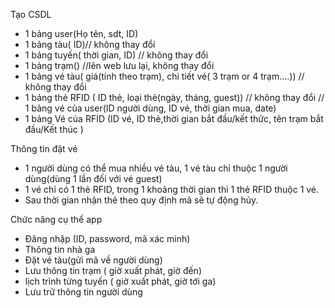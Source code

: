 Tạo CSDL
- 1 bảng user(Họ tên, sdt, ID)
- 1 bảng tàu( ID)// không thay đổi
- 1 bảng tuyến( thời gian, ID)    // không thay đổi
- 1 bảng trạm()                   //lên web lưu lại, không thay đổi
- 1 bảng vé tàu( giá(tính theo trạm), chi tiết vé( 3 trạm or 4 trạm....))       // không thay đổi
- 1 bảng thẻ RFID ( ID thẻ, loại thẻ(ngày, tháng, guest))         // không thay đổi
// 1 bảng vé của user(ID người dùng, ID vé, thời gian mua, date)
- 1 bảng Vé của RFID (ID vé, ID thẻ,thời gian bắt đầu/kết thức, tên trạm bắt đầu/Kết thúc )

Thông tin đặt vé
- 1 người dùng có thể mua nhiều vé tàu, 1 vé tàu chỉ thuộc 1 người dùng(dùng 1 lần đối với vé guest)
- 1 vé chỉ có 1 thẻ RFID, trong 1 khoảng thời gian thì 1 thẻ RFID thuộc 1 vé.
- Sau thời gian nhận thẻ theo quy định mã sẽ tự động hủy.



Chức năng cụ thể app
- Đăng nhập (ID, password, mã xác minh)
- Thông tin nhà ga
- Đặt vé tàu(gửi mã về người dùng)
- Lưu thông tin trạm ( giờ xuất phát, giờ đến)
- lịch trình từng tuyến ( giờ xuất phát, giờ tới ga)
- Lưu trữ thông tin người dùng